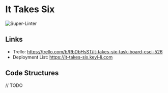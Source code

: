 # It Takes Six

![Super-Linter](https://github.com/CSCI-526/spring-2024-project-tuesday-it-takes-six/actions/workflows/super-lint.yml/badge.svg)

## Links
- Trello: https://trello.com/b/RbDbHsST/it-takes-six-task-board-csci-526 
- Deployment List: https://it-takes-six.keyi-li.com


## Code Structures
// TODO

